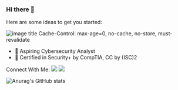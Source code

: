 ### Hi there 👋

<!--
**kalex79126/kalex79126** is a ✨ _special_ ✨ repository because its `README.md` (this file) appears on your GitHub profile.
-->
Here are some ideas to get you started:

![image title](https://rushter.com/counter.svg)
Cache-Control: max-age=0, no-cache, no-store, must-revalidate

- 🔭 Aspiring Cybersecurity Analyst
- 🌱 Certified in Security+ by CompTIA, CC by (ISC)2


Connect With Me:
<a href=" https://www.linkedin.com/in/alex-jungtae-kim/" target="_blank"><img src="https://img.shields.io/badge/LinkedIn-0077B5?style=for-the-badge&logo=linkedin&logoColor=white"/></a>
<a href="kalex79126@gmail.com" target="_blank"><img src="https://img.shields.io/badge/Gmail-D14836?style=#EA4335&logo=gmail&logoColor=white"/></a>

![Anurag's GitHub stats](https://github-readme-stats.vercel.app/api?username=kalex79126&show_icons=true&theme=radical)
